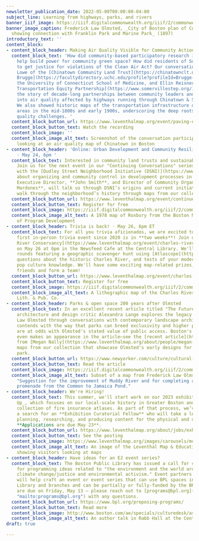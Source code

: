 ```yaml
---
newsletter_publication_date: 2022-05-09T00:00:00-04:00
subject_line: Learning from highways, parks, and rivers
banner_iiif_image: https://iiif.digitalcommonwealth.org/iiif/2/commonwealth:1257b898d/2225,902,4968,989/1200,/0/default.jpg
banner_image_caption: Frederick Law Olmsted, _City of Boston plan of Columbia Road,
  showing connection with Franklin Park and Marine Park_ (1897)
introductory_text: ''
content_block:
- content_block_header: Making Air Quality Visible for Community Action
  content_block_text: 'How did community-based participatory research in Chinatown
    help build power for community green space? How did residents of Somerville work
    to get justice for violations of the Clean Air Act? Our conversation with Lydia
    Lowe of the [Chinatown Community Land Trust](https://chinatownclt.org/), [Doug
    Brugge](https://facultydirectory.uchc.edu/profile?profileId=Brugge-Douglas) of
    the University of Connecticut School of Medicine, and Ellin Reisner of the [Somerville
    Transportation Equity Partnership](https://www.somervillestep.org/) helped illuminate
    the story of decade-long partnerships between community leaders and academic researchers
    into air quality affected by highways running through Chinatown & Somerville.
    We also showed historic maps of the transportation infrastructure of these two
    areas in the mid-1800s and early 1900s, underscoring the deep roots of these air
    quality challenges. '
  content_block_button_url: https://www.leventhalmap.org/event/paving-over-people-traffic-air-pollution-and-health/
  content_block_button_text: Watch the recording
  content_block_image: ''
  content_block_image_alt_text: Screenshot of the conversation participants on video
    looking at an air quality map of Chinatown in Boston
- content_block_header: 'Online: Urban Development and Community Resilience in Roxbury
    · May 24, 6pm '
  content_block_text: Interested in community land trusts and sustainable development?
    Join us for the next event in our "Continuing Conversations" series as we speak
    with the [Dudley Street Neighborhood Initiative (DSNI)](https://www.dsni.org/)
    about organizing and community control in development processes in Roxbury. DSNI
    Executive Director, **John Smith**, and Director of Community Organizing, **René
    Mardones**, will talk us through DSNI’s origins and current initiatives as we
    walk through the neighborhood’s history through maps from our collections.
  content_block_button_url: https://www.leventhalmap.org/event/continued-conversations-urban-development-and-community-resilience/
  content_block_button_text: Register for free
  content_block_image: https://iiif.digitalcommonwealth.org/iiif/2/commonwealth:7h14cw26b/816,1408,3263,2912/full/0/default.jpg
  content_block_image_alt_text: A 1978 map of Roxbury from the Boston Mayor's Office
    of Program Development
- content_block_header: Trivia is back! · May 26, 6pm ET
  content_block_text: For all you trivia aficionados, we are excited to say that our
    first in-person trivia event since 2020 is in **two weeks**! Join us and the [Charles
    River Conservancy](https://www.leventhalmap.org/event/charles-river-trivia-night/#:\~:text=Charles%20River%20Conservancy)
    on May 26 at 6pm in the Newsfeed Cafe at the Central Library. We'll have trivia
    rounds featuring a geographic scavenger hunt using [Atlascope](https://atlascope.leventhalmap.org/),
    questions about the historic Charles River, and tests of your modern Charles River
    pop culture knowledge. We'll have some exciting map-related prizes, so tell your
    friends and form a team!
  content_block_button_url: https://www.leventhalmap.org/event/charles-river-trivia-night/
  content_block_button_text: Register for free
  content_block_image: https://iiif.digitalcommonwealth.org/iiif/2/commonwealth:wd376339v/full/full/0/default.jpg
  content_block_image_alt_text: A lithographic map of the Charles River from Walker
    Lith. & Pub. Co.
- content_block_header: Parks & open space 200 years after Olmsted
  content_block_text: In an excellent recent article titled "The Future of Parks",
    architecture and design critic Alexandra Lange explores the legacy of Frederick
    Law Olmsted through conversations with contemporary landscape architects. She
    contends with the way that parks can breed exclusivity and higher prices that
    are at odds with Olmsted's stated value of public access. Boston's Emerald Necklace
    even makes an appearance in the article—see the [recent article](https://www.leventhalmap.org/articles/celebrating-frederick-law-olmsted/)
    from [Megan Nally](https://www.leventhalmap.org/about/people/megan-nally/) for
    maps from our collection that showcase Olmsted's early designs for the linear
    park.
  content_block_button_url: https://www.newyorker.com/culture/cultural-comment/the-future-of-public-parks
  content_block_button_text: Read the article
  content_block_image: https://iiif.digitalcommonwealth.org/iiif/2/commonwealth:9s161j58q/1561,235,3496,2322/full/0/default.jpg
  content_block_image_alt_text: Subset of a map from Frederick Law Olmsted called
    "Suggestion for the improvement of Muddy River and for completing a continuous
    promenade from the Common to Jamaica Pond."
- content_block_header: We're Hiring!
  content_block_text: This summer, we'll start work on our 2023 exhibition, _Building
    Up_, which focuses on our local-scale history in Greater Boston and will use our
    collection of fire insurance atlases. As part of that process, we’ve just opened
    a search for an **Exhibition Curatorial Fellow** who will take a lead role in
    planning, researching, and producing content for the physical and digital exhibition.
    **Applications are due May 23**.
  content_block_button_url: https://www.leventhalmap.org/about/jobs/exhibition-curatorial-fellow/
  content_block_button_text: See the posting
  content_block_image: https://www.leventhalmap.org/images/carousels/molic_gallery01.jpg
  content_block_image_alt_text: An image of the Leventhal Map & Education Gallery
    showing visitors looking at maps
- content_block_header: Have ideas for an EJ event series?
  content_block_text: The Boston Public Library has issued a call for community partners
    for programming ideas related to "the environment and the world around us, including
    climate change/justice and environmental activism." Event partners that are selected
    will help craft an event or event series that can use BPL spaces in the Central
    Library and branches and can be partially or fully-funded by the BPL. Applications
    are due on Friday, May 13 — please reach out to [programs@bpl.org](mailto:programs@bpl.org
    "mailto:programs@bpl.org") with any questions.
  content_block_button_url: https://www.bpl.org/proposing-programs/
  content_block_button_text: Read more
  content_block_image: http://www.boston.com/ae/specials/culturedesk/assets_c/2010/09/BPLDarkTide%20007-thumb-400x266-21222.jpg
  content_block_image_alt_text: An author talk in Rabb Hall at the Central Library
draft: true

---
```

